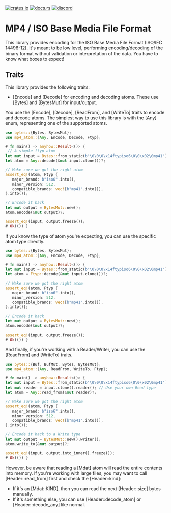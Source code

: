 [![crates.io](https://img.shields.io/crates/v/mp4-atom)](https://crates.io/crates/mp4-atom)
[![docs.rs](https://img.shields.io/docsrs/mp4-atom)](https://docs.rs/mp4-atom)
[![discord](https://img.shields.io/discord/1124083992740761730)](https://discord.gg/FCYF3p99mr)

# MP4 / ISO Base Media File Format

This library provides encoding for the ISO Base Media File Format (ISO/IEC 14496-12).
It's meant to be low level, performing encoding/decoding of the binary format without
validation or interpretation of the data. You have to know what boxes to expect!

## Traits
This library provides the following traits:

- [Encode] and [Decode] for encoding and decoding atoms. These use [Bytes] and [BytesMut] for input/output.

You use the [Encode], [Decode], [ReadFrom], and [WriteTo] traits to encode and decode atoms.
The simplest way to use this library is with the [Any] enum, representing one of the supported atoms.

```rust
use bytes::{Bytes, BytesMut};
use mp4_atom::{Any, Encode, Decode, Ftyp};

# fn main() -> anyhow::Result<()> {
 // A simple ftyp atom
let mut input = Bytes::from_static(b"\0\0\0\x14ftypiso6\0\0\x02\0mp41");
let atom = Any::decode(&mut input.clone())?;

// Make sure we got the right atom
assert_eq!(atom, Ftyp {
   major_brand: b"iso6".into(),
   minor_version: 512,
   compatible_brands: vec![b"mp41".into()],
}.into());

// Encode it back
let mut output = BytesMut::new();
atom.encode(&mut output)?;

assert_eq!(input, output.freeze());
# Ok(()) }
```

If you know the type of atom you're expecting, you can use the specific atom type directly.

```rust
use bytes::{Bytes, BytesMut};
use mp4_atom::{Any, Encode, Decode, Ftyp};

# fn main() -> anyhow::Result<()> {
let mut input = Bytes::from_static(b"\0\0\0\x14ftypiso6\0\0\x02\0mp41");
let atom = Ftyp::decode(&mut input.clone())?;

// Make sure we got the right atom
assert_eq!(atom, Ftyp {
   major_brand: b"iso6".into(),
   minor_version: 512,
   compatible_brands: vec![b"mp41".into()],
}.into());

// Encode it back
let mut output = BytesMut::new();
atom.encode(&mut output)?;

assert_eq!(input, output.freeze());
# Ok(()) }
```

And finally, if you're working with a Reader/Writer, you can use the [ReadFrom] and [WriteTo] traits.

```rust
use bytes::{Buf, BufMut, Bytes, BytesMut};
use mp4_atom::{Any, ReadFrom, WriteTo, Ftyp};

# fn main() -> anyhow::Result<()> {
let mut input = Bytes::from_static(b"\0\0\0\x14ftypiso6\0\0\x02\0mp41");
let mut reader = input.clone().reader(); // Use your own Read type
let atom = Any::read_from(&mut reader)?;

// Make sure we got the right atom
assert_eq!(atom, Ftyp {
   major_brand: b"iso6".into(),
   minor_version: 512,
   compatible_brands: vec![b"mp41".into()],
}.into());

// Encode it back to a Write type
let mut output = BytesMut::new().writer();
atom.write_to(&mut output)?;

assert_eq!(input, output.into_inner().freeze());
# Ok(()) }
```

However, be aware that reading a [Mdat] atom will read the entire contents into memory.
If you're working with large files, you may want to call [Header::read_from] first and check the [Header::kind]:
- If it's an [Mdat::KIND], then you can read the next [Header::size] bytes manually.
- If it's something else, you can use [Header::decode_atom] or [Header::decode_any] like normal.
